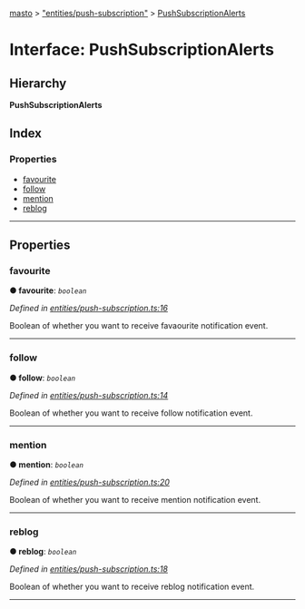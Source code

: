 [masto](../README.md) > ["entities/push-subscription"](../modules/_entities_push_subscription_.md) > [PushSubscriptionAlerts](../interfaces/_entities_push_subscription_.pushsubscriptionalerts.md)

# Interface: PushSubscriptionAlerts

## Hierarchy

**PushSubscriptionAlerts**

## Index

### Properties

* [favourite](_entities_push_subscription_.pushsubscriptionalerts.md#favourite)
* [follow](_entities_push_subscription_.pushsubscriptionalerts.md#follow)
* [mention](_entities_push_subscription_.pushsubscriptionalerts.md#mention)
* [reblog](_entities_push_subscription_.pushsubscriptionalerts.md#reblog)

---

## Properties

<a id="favourite"></a>

###  favourite

**● favourite**: *`boolean`*

*Defined in [entities/push-subscription.ts:16](https://github.com/neet/masto.js/blob/3b7330b/src/entities/push-subscription.ts#L16)*

Boolean of whether you want to receive favaourite notification event.

___
<a id="follow"></a>

###  follow

**● follow**: *`boolean`*

*Defined in [entities/push-subscription.ts:14](https://github.com/neet/masto.js/blob/3b7330b/src/entities/push-subscription.ts#L14)*

Boolean of whether you want to receive follow notification event.

___
<a id="mention"></a>

###  mention

**● mention**: *`boolean`*

*Defined in [entities/push-subscription.ts:20](https://github.com/neet/masto.js/blob/3b7330b/src/entities/push-subscription.ts#L20)*

Boolean of whether you want to receive mention notification event.

___
<a id="reblog"></a>

###  reblog

**● reblog**: *`boolean`*

*Defined in [entities/push-subscription.ts:18](https://github.com/neet/masto.js/blob/3b7330b/src/entities/push-subscription.ts#L18)*

Boolean of whether you want to receive reblog notification event.

___

